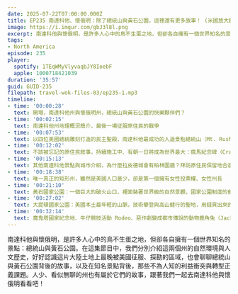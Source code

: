 ```yaml
---
date: 2025-07-22T07:00:00.000Z
title: EP235 南達科他、懷俄明：除了總統山與黃石公園，這裡還有更多故事！ (米國放大鏡#31)
image: https://i.imgur.com/gbJ3l8l.png
excerpt: 南達科他與懷俄明，是許多人心中的鳥不生蛋之地，但卻各自擁有一個世界知名的景點：總統山與黃石公園。人少、看似無聊的州也有屬於它們的故事，跟著我們一起去南達科他與懷俄明看看吧！
tags:
- North America
episode: 235
player:
  spotify: 1TEqWMyVlyvaqbJY8IoebF
  apple: 1000718421039
duration: '35:57'
guid: GUID-235
filepath: travel-wok-files-03/ep235-1.mp3
timeline:
- time: '00:00:28'
  text: 開場，南達科他州與懷俄明州，總統山與黃石公園的快樂夥伴們？
- time: '00:02:15'
  text: 南達科他州地理概況簡介，最後一場征服原住民的戰爭
- time: '00:07:53'
  text: 以四位美國總統雕刻打造的民主聖殿，南達科他最成功的人造景點總統山（Mt. Rushmore）
- time: '00:12:02'
  text: 不該被忘記的原住民敘事，持續施工中、有朝一日將成為世界最大：瘋馬紀念碑（Crazy Horse Memorial）
- time: '00:15:13'
  text: 其他南達科他景點與城市介紹，為什麼拉皮德城會有柏林圍牆？拜訪原住民保留地合適嗎？
- time: '00:18:38'
  text: 唯一真正的矩形州，雖然是美國人口最少，卻是第一個擁有女性投票權、女性州長
- time: '00:21:10'
  text: 黃石國家公園：一個巨大的破火山口，裡面裝著世界級的自然景觀，國家公園制度的催生者
- time: '00:27:02'
  text: 大提頓國家公園：美國本土最年輕的山脈，技術攀登與高山健行的聖地，用錢買出來的國家公園？
- time: '00:32:14'
  text: 魔鬼塔國家紀念地、牛仔競技活動 Rodeo、惡作劇變成都市傳說的動物鹿角兔（Jackalope）
---
```

南達科他與懷俄明，是許多人心中的鳥不生蛋之地，但卻各自擁有一個世界知名的景點：總統山與黃石公園。在這集節目中，我們分別介紹這兩個州的自然環境與人文歷史，好好認識這片大陸土地上最晚被美國征服、探勘的區域，也會聊聊總統山與黃石公園背後的故事，以及在知名景點背後，那些不為人知的利益衝突與轉型正義課題。人少、看似無聊的州也有屬於它們的故事，跟著我們一起去南達科他與懷俄明看看吧！